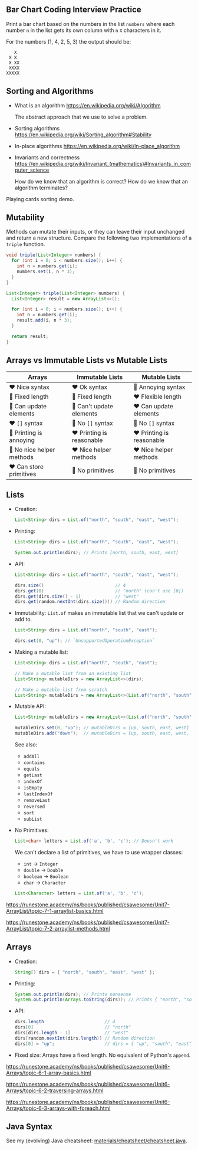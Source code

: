 ## Bar Chart Coding Interview Practice

Print a bar chart based on the numbers in the list `numbers` where each number
`n` in the list gets its own column with `n` `X` characters in it.

For the numbers (1, 4, 2, 5, 3) the output should be:

```
   X
 X X
 X XX
 XXXX
XXXXX
```

## Sorting and Algorithms

- What is an algorithm https://en.wikipedia.org/wiki/Algorithm

  The abstract approach that we use to solve a problem.

- Sorting algorithms https://en.wikipedia.org/wiki/Sorting_algorithm#Stability

- In-place algorithms https://en.wikipedia.org/wiki/In-place_algorithm

- Invariants and correctness
  https://en.wikipedia.org/wiki/Invariant_(mathematics)#Invariants_in_computer_science

  How do we know that an algorithm is correct? How do we know that an algorithm
  terminates?

Playing cards sorting demo.

## Mutability

Methods can mutate their inputs, or they can leave their input unchanged and
return a new structure. Compare the following two implementations of a `triple`
function.

```java
void triple(List<Integer> numbers) {
  for (int i = 0; i < numbers.size(); i++) {
    int n = numbers.get(i);
    numbers.set(i, n * 3);
  }
}
```

```java
List<Integer> triple(List<Integer> numbers) {
  List<Integer> result = new ArrayList<>();

  for (int i = 0; i < numbers.size(); i++) {
    int n = numbers.get(i);
    result.add(i, n * 3);
  }

  return result;
}
```

## Arrays vs Immutable Lists vs Mutable Lists

| Arrays                    | Immutable Lists           | Mutable Lists             |
| ------------------------- | ------------------------- | ------------------------- |
| ❤️ Nice syntax            | ❤️ Ok syntax              | 💩 Annoying syntax        |
| 💩 Fixed length           | 💩 Fixed length           | ❤️ Flexible length        |
| 💩 Can update elements    | 💩 Can't update elements  | ❤️ Can update elements    |
| ❤️ `[]` syntax            | 💩 No `[]` syntax         | 💩 No `[]` syntax         |
| 💩 Printing is annoying   | ❤️ Printing is reasonable | ❤️ Printing is reasonable |
| 💩 No nice helper methods | ❤️ Nice helper methods    | ❤️ Nice helper methods    |
| ❤️ Can store primitives   | 💩 No primitives          | 💩 No primitives          |

## Lists

- Creation:

  ```java
  List<String> dirs = List.of("north", "south", "east", "west");
  ```

- Printing:

  ```java
  List<String> dirs = List.of("north", "south", "east", "west");

  System.out.println(dirs); // Prints [north, south, east, west]
  ```

- API:

  ```java
  List<String> dirs = List.of("north", "south", "east", "west");

  dirs.size()                           // 4
  dirs.get(0)                           // "north" (can't use [0])
  dirs.get(dirs.size() - 1)             // "west"
  dirs.get(random.nextInt(dirs.size())) // Random direction
  ```

- Immutability: `List.of` makes an immutable list that we can't update or add
  to.

  ```java
  List<String> dirs = List.of("north", "south", "east");

  dirs.set(0, "up"); // `UnsupportedOperationException`
  ```

- Making a mutable list:

  ```java
  List<String> dirs = List.of("north", "south", "east");

  // Make a mutable list from an existing list
  List<String> mutableDirs = new ArrayList<>(dirs);

  // Make a mutable list from scratch
  List<String> mutableDirs = new ArrayList<>(List.of("north", "south", "east"));
  ```

- Mutable API:

  ```java
  List<String> mutableDirs = new ArrayList<>(List.of("north", "south", "east"));

  mutableDirs.set(0, "up"); // mutableDirs = [up, south, east, west]
  mutableDirs.add("down");  // mutableDirs = [up, south, east, west, down]
  ```

  See also:

  - `addAll`
  - `contains`
  - `equals`
  - `getLast`
  - `indexOf`
  - `isEmpty`
  - `lastIndexOf`
  - `removeLast`
  - `reversed`
  - `sort`
  - `subList`

- No Primitives:

  ```java
  List<char> letters = List.of('a', 'b', 'c'); // Doesn't work
  ```

  We can't declare a list of primitives, we have to use wrapper classes:

  - `int` -> `Integer`
  - `double` -> `Double`
  - `boolean` -> `Boolean`
  - `char` -> `Character`

  ```java
  List<Character> letters = List.of('a', 'b', 'c');
  ```

https://runestone.academy/ns/books/published/csawesome/Unit7-ArrayList/topic-7-1-arraylist-basics.html

https://runestone.academy/ns/books/published/csawesome/Unit7-ArrayList/topic-7-2-arraylist-methods.html

## Arrays

- Creation:

  ```java
  String[] dirs = { "north", "south", "east", "west" };
  ```

- Printing:

  ```java
  System.out.println(dirs); // Prints nonsense
  System.out.println(Arrays.toString(dirs)); // Prints { "north", "south", "east", "west" }
  ```

- API:

  ```java
  dirs.length                       // 4
  dirs[0]                           // "north"
  dirs[dirs.length - 1]             // "west"
  dirs[random.nextInt(dirs.length)] // Random direction
  dirs[0] = "up";                   // dirs = { "up", "south", "east", "west" }
  ```

- Fixed size: Arrays have a fixed length. No equivalent of Python's `append`.

https://runestone.academy/ns/books/published/csawesome/Unit6-Arrays/topic-6-1-array-basics.html

https://runestone.academy/ns/books/published/csawesome/Unit6-Arrays/topic-6-2-traversing-arrays.html

https://runestone.academy/ns/books/published/csawesome/Unit6-Arrays/topic-6-3-arrays-with-foreach.html

## Java Syntax

See my (evolving) Java cheatsheet:
[materials/cheatsheet/cheatsheet.java](materials/cheatsheet/cheatsheet.java).

